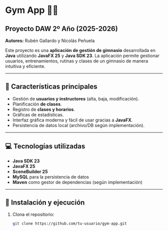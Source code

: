 # Gym App 🏋️‍♂️

## Proyecto DAW 2º Año (2025-2026)
**Autores:** Rubén Gallardo y Nicolás Peñuela 

Este proyecto es una **aplicación de gestión de gimnasio** desarrollada en **Java** utilizando **JavaFX 25** y **Java SDK 23**. La aplicación permite gestionar usuarios, entrenamientos, rutinas y clases de un gimnasio de manera intuitiva y eficiente.

---

## 📌 Características principales

- Gestión de **usuarios y instructores** (alta, baja, modificación).
- Planificación **de clases**.
- Registro de **clases y horarios**.
- Gráficas de estadísticas.
- Interfaz gráfica moderna y fácil de usar gracias a **JavaFX**.
- Persistencia de datos local (archivo/DB según implementación).

---

## 💻 Tecnologías utilizadas

- **Java SDK 23**
- **JavaFX 25**
- **SceneBuilder 25**
- **MySQL** para la persistencia de datos
- **Maven** como gestor de dependencias (según implementación)

---

## 🚀 Instalación y ejecución

1. Clona el repositorio:
   ```bash
   git clone https://github.com/tu-usuario/gym-app.git
